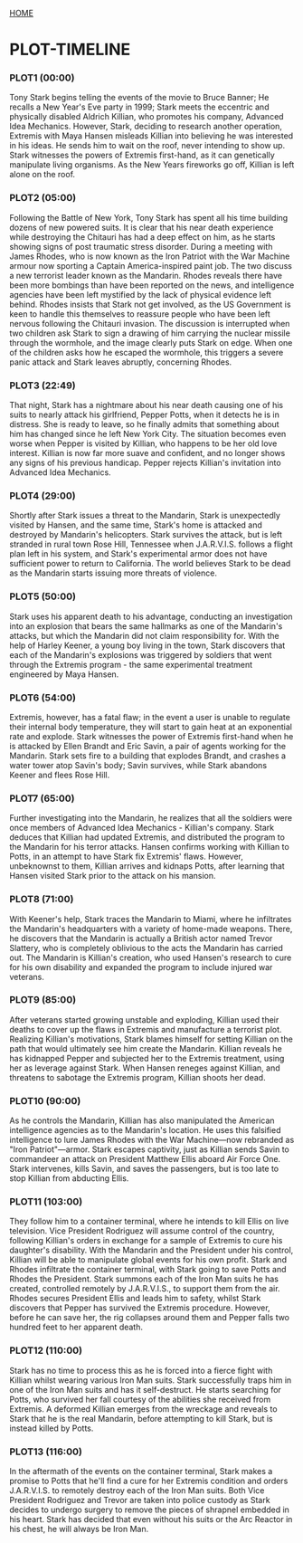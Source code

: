 [HOME](https://trekshcool.github.io/Ironman3/index)
# PLOT-TIMELINE

### PLOT1 (00:00)
Tony Stark begins telling the events of the movie to Bruce Banner; He recalls a New Year's Eve party in 1999; Stark meets the eccentric and physically disabled Aldrich Killian, who promotes his company, Advanced Idea Mechanics. However, Stark, deciding to research another operation, Extremis with Maya Hansen misleads Killian into believing he was interested in his ideas. He sends him to wait on the roof, never intending to show up. Stark witnesses the powers of Extremis first-hand, as it can genetically manipulate living organisms. As the New Years fireworks go off, Killian is left alone on the roof.

### PLOT2 (05:00)
Following the Battle of New York, Tony Stark has spent all his time building dozens of new powered suits. It is clear that his near death experience while destroying the Chitauri has had a deep effect on him, as he starts showing signs of post traumatic stress disorder. During a meeting with James Rhodes, who is now known as the Iron Patriot with the War Machine armour now sporting a Captain America-inspired paint job. The two discuss a new terrorist leader known as the Mandarin. Rhodes reveals there have been more bombings than have been reported on the news, and intelligence agencies have been left mystified by the lack of physical evidence left behind. Rhodes insists that Stark not get involved, as the US Government is keen to handle this themselves to reassure people who have been left nervous following the Chitauri invasion. The discussion is interrupted when two children ask Stark to sign a drawing of him carrying the nuclear missile through the wormhole, and the image clearly puts Stark on edge. When one of the children asks how he escaped the wormhole, this triggers a severe panic attack and Stark leaves abruptly, concerning Rhodes. 

### PLOT3 (22:49)
That night, Stark has a nightmare about his near death causing one of his suits to nearly attack his girlfriend, Pepper Potts, when it detects he is in distress. She is ready to leave, so he finally admits that something about him has changed since he left New York City. The situation becomes even worse when Pepper is visited by Killian, who happens to be her old love interest. Killian is now far more suave and confident, and no longer shows any signs of his previous handicap. Pepper rejects Killian's invitation into Advanced Idea Mechanics.

### PLOT4 (29:00)
Shortly after Stark issues a threat to the Mandarin, Stark is unexpectedly visited by Hansen, and the same time, Stark's home is attacked and destroyed by Mandarin's helicopters. Stark survives the attack, but is left stranded in rural town Rose Hill, Tennessee when J.A.R.V.I.S. follows a flight plan left in his system, and Stark's experimental armor does not have sufficient power to return to California. The world believes Stark to be dead as the Mandarin starts issuing more threats of violence.

### PLOT5 (50:00)
Stark uses his apparent death to his advantage, conducting an investigation into an explosion that bears the same hallmarks as one of the Mandarin's attacks, but which the Mandarin did not claim responsibility for. With the help of Harley Keener, a young boy living in the town, Stark discovers that each of the Mandarin's explosions was triggered by soldiers that went through the Extremis program - the same experimental treatment engineered by Maya Hansen.

### PLOT6 (54:00)
Extremis, however, has a fatal flaw; in the event a user is unable to regulate their internal body temperature, they will start to gain heat at an exponential rate and explode. Stark witnesses the power of Extremis first-hand when he is attacked by Ellen Brandt and Eric Savin, a pair of agents working for the Mandarin. Stark sets fire to a building that explodes Brandt, and crashes a water tower atop Savin's body; Savin survives, while Stark abandons Keener and flees Rose Hill.

### PLOT7 (65:00)
Further investigating into the Mandarin, he realizes that all the soldiers were once members of Advanced Idea Mechanics - Killian's company. Stark deduces that Killian had updated Extremis, and distributed the program to the Mandarin for his terror attacks. Hansen confirms working with Killian to Potts, in an attempt to have Stark fix Extremis' flaws. However, unbeknownst to them, Killian arrives and kidnaps Potts, after learning that Hansen visited Stark prior to the attack on his mansion.

### PLOT8 (71:00)
With Keener's help, Stark traces the Mandarin to Miami, where he infiltrates the Mandarin's headquarters with a variety of home-made weapons. There, he discovers that the Mandarin is actually a British actor named Trevor Slattery, who is completely oblivious to the acts the Mandarin has carried out. The Mandarin is Killian's creation, who used Hansen's research to cure for his own disability and expanded the program to include injured war veterans.

### PLOT9 (85:00)
After veterans started growing unstable and exploding, Killian used their deaths to cover up the flaws in Extremis and manufacture a terrorist plot. Realizing Killian's motivations, Stark blames himself for setting Killian on the path that would ultimately see him create the Mandarin. Killian reveals he has kidnapped Pepper and subjected her to the Extremis treatment, using her as leverage against Stark. When Hansen reneges against Killian, and threatens to sabotage the Extremis program, Killian shoots her dead.

### PLOT10 (90:00)
As he controls the Mandarin, Killian has also manipulated the American intelligence agencies as to the Mandarin's location. He uses this falsified intelligence to lure James Rhodes with the War Machine—now rebranded as "Iron Patriot"—armor. Stark escapes captivity, just as Killian sends Savin to commandeer an attack on President Matthew Ellis aboard Air Force One. Stark intervenes, kills Savin, and saves the passengers, but is too late to stop Killian from abducting Ellis.

### PLOT11 (103:00)
They follow him to a container terminal, where he intends to kill Ellis on live television. Vice President Rodriguez will assume control of the country, following Killian's orders in exchange for a sample of Extremis to cure his daughter's disability. With the Mandarin and the President under his control, Killian will be able to manipulate global events for his own profit. Stark and Rhodes infiltrate the container terminal, with Stark going to save Potts and Rhodes the President. Stark summons each of the Iron Man suits he has created, controlled remotely by J.A.R.V.I.S., to support them from the air. Rhodes secures President Ellis and leads him to safety, whilst Stark discovers that Pepper has survived the Extremis procedure. However, before he can save her, the rig collapses around them and Pepper falls two hundred feet to her apparent death.

### PLOT12 (110:00)
Stark has no time to process this as he is forced into a fierce fight with Killian whilst wearing various Iron Man suits. Stark successfully traps him in one of the Iron Man suits and has it self-destruct. He starts searching for Potts, who survived her fall courtesy of the abilities she received from Extremis. A deformed Killian emerges from the wreckage and reveals to Stark that he is the real Mandarin, before attempting to kill Stark, but is instead killed by Potts.

### PLOT13 (116:00)
In the aftermath of the events on the container terminal, Stark makes a promise to Potts that he'll find a cure for her Extremis condition and orders J.A.R.V.I.S. to remotely destroy each of the Iron Man suits. Both Vice President Rodriguez and Trevor are taken into police custody as Stark decides to undergo surgery to remove the pieces of shrapnel embedded in his heart. Stark has decided that even without his suits or the Arc Reactor in his chest, he will always be Iron Man.


